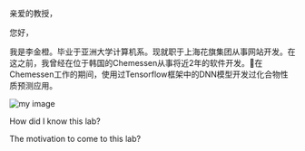 亲爱的教授，

您好，

我是李金橙。毕业于亚洲大学计算机系。现就职于上海花旗集团从事网站开发。在这之前，我曾经在位于韩国的Chemessen从事将近2年的软件开发。在Chemessen工作的期间，使用过Tensorflow框架中的DNN模型开发过化合物性质预测应用。


![my image]("resources/citiLogo.png")

How did I know this lab?

The motivation to come to this lab?
